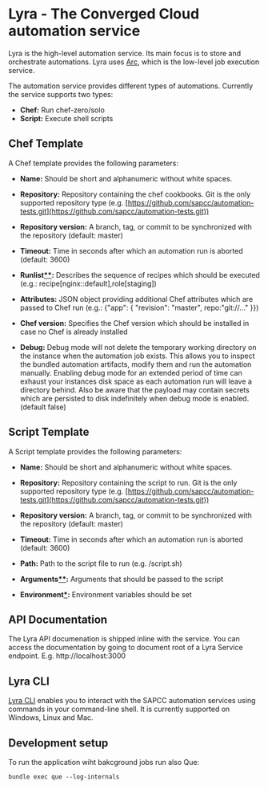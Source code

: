 # Lyra - The Converged Cloud automation service

Lyra is the high-level automation service. Its main focus is to store and orchestrate automations. Lyra uses [Arc](https://github.com/sapcc/arc), which is the low-level job execution service.

The automation service provides different types of automations. Currently the service supports two types:

  * **Chef:** Run chef-zero/solo
  * **Script:** Execute shell scripts


## Chef Template
A Chef template provides the following parameters:

- **Name:** Should be short and alphanumeric without white spaces.

- **Repository:** Repository containing the chef cookbooks. Git is the only supported repository type
(e.g. [https://github.com/sapcc/automation-tests.git](https://github.com/sapcc/automation-tests.git))

- **Repository version:** A branch, tag, or commit to be synchronized with the repository (default: master)

- **Timeout:** Time in seconds after which an automation run is aborted (default: 3600)

- **Runlist[**](#array-string):** Describes the sequence of recipes which should be executed (e.g.: recipe[nginx::default],role[staging])

- **Attributes:** JSON object providing additional Chef attributes which are passed to Chef run
(e.g.: {"app": { "revision": "master", repo:"git://..." }})

- **Chef version:** Specifies the Chef version which should be installed in case no Chef is already installed

- **Debug:** Debug mode will not delete the temporary working directory on the instance when the automation job exists. This allows you to inspect the bundled automation artifacts, modify them and run the automation manually. Enabling debug mode for an extended period of time can exhaust  your instances disk space as each automation run will leave a directory behind. Also be aware that the payload may contain secrets which are persisted to disk indefinitely when debug mode is enabled. (default false)


## Script Template

A Script template provides the following parameters:

- **Name:** Should be short and alphanumeric without white spaces.

- **Repository:** Repository containing the script to run. Git is the only supported repository type
(e.g. [https://github.com/sapcc/automation-tests.git](https://github.com/sapcc/automation-tests.git))

- **Repository version:** A branch, tag, or commit to be synchronized with the repository (default: master)

- **Timeout:** Time in seconds after which an automation run is aborted (default: 3600)

- **Path:** Path to the script file to run (e.g. /script.sh)

- **Arguments[**](#array-string):** Arguments that should be passed to the script

- **Environment[*](#key-value-pair):** Environment variables should be set


## API Documentation
The Lyra API documenation is shipped inline with the service. You can access the documentation by going to document root of a Lyra Service endpoint. E.g. http://localhost:3000


## Lyra CLI
[Lyra CLI](https://github.com/sapcc/lyra-cli) enables you to interact with the SAPCC automation services using commands in your command-line shell. It is currently supported on Windows, Linux and Mac.


## Development setup

To run the application wiht bakcground jobs run also Que:

    bundle exec que --log-internals 
